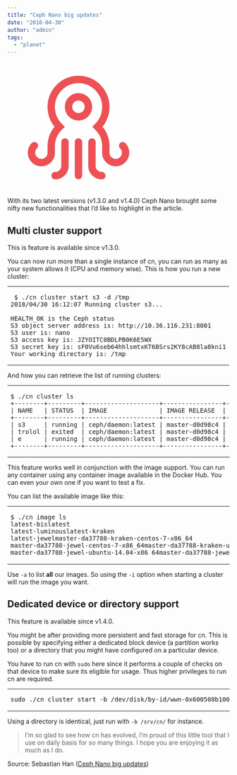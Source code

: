 ```yaml
---
title: "Ceph Nano big updates"
date: "2018-04-30"
author: "admin"
tags: 
  - "planet"
---
```


![Title](images/introducing-ceph-nano.png)

With its two latest versions (v1.3.0 and v1.4.0) Ceph Nano brought some nifty new functionalities that I’d like to highlight in the article.

## Multi cluster support

This is feature is available since v1.3.0.

You can now run more than a single instance of cn, you can run as many as your system allows it (CPU and memory wise). This is how you run a new cluster:

<table><tbody><tr><td class="code"><pre><span class="line"> $ ./cn cluster start s3 <span class="_">-d</span> /tmp</span><br><span class="line">2018/04/30 16:12:07 Running cluster s3...</span><br><span class="line"></span><br><span class="line">HEALTH_OK is the Ceph status</span><br><span class="line">S3 object server address is: http://10.36.116.231:8001</span><br><span class="line">S3 user is: nano</span><br><span class="line">S3 access key is: JZYOITC0BDLPB0K6E5WX</span><br><span class="line">S3 secret key is: sF0Vu6seb64hhlsmtxKT6BSrs2KY8cAB8la8kni1</span><br><span class="line">Your working directory is: /tmp</span><br></pre></td></tr></tbody></table>

And how you can retrieve the list of running clusters:

<table><tbody><tr><td class="code"><pre><span class="line">$ ./cn cluster ls</span><br><span class="line">+--------+---------+--------------------+----------------+--------------------------------+</span><br><span class="line">| NAME   | STATUS  | IMAGE              | IMAGE RELEASE  | IMAGE CREATION TIME            |</span><br><span class="line">+--------+---------+--------------------+----------------+--------------------------------+</span><br><span class="line">| s3     | running | ceph/daemon:latest | master<span class="_">-d</span>0d98c4 | 2018-04-20T13:37:06.933085171Z |</span><br><span class="line">| trolol | exited  | ceph/daemon:latest | master<span class="_">-d</span>0d98c4 | 2018-04-20T13:37:06.933085171Z |</span><br><span class="line">| e      | running | ceph/daemon:latest | master<span class="_">-d</span>0d98c4 | 2018-04-20T13:37:06.933085171Z |</span><br><span class="line">+--------+---------+--------------------+----------------+--------------------------------+</span><br></pre></td></tr></tbody></table>

This feature works well in conjunction with the image support. You can run any container using any container image available in the Docker Hub. You can even your own one if you want to test a fix.

You can list the available image like this:

<table><tbody><tr><td class="code"><pre><span class="line">$ ./cn image ls</span><br><span class="line">latest-bislatest</span><br><span class="line">latest-luminouslatest-kraken</span><br><span class="line">latest-jewelmaster-da37788-kraken-centos-7-x86_64</span><br><span class="line">master-da37788-jewel-centos-7-x86_64master-da37788-kraken-ubuntu-16.04-x86_64</span><br><span class="line">master-da37788-jewel-ubuntu-14.04-x86_64master-da37788-jewel-ubuntu-16.04-x86_64</span><br></pre></td></tr></tbody></table>

Use `-a` to list **all** our images. So using the `-i` option when starting a cluster will run the image you want.

## Dedicated device or directory support

This feature is available since v1.4.0.

You might be after providing more persistent and fast storage for cn. This is possible by specifying either a dedicated block device (a partition works too) or a directory that you might have configured on a particular device.

You have to run cn with `sudo` here since it performs a couple of checks on that device to make sure its eligible for usage. Thus higher privileges to run cn are required.

<table><tbody><tr><td class="code"><pre><span class="line">sudo ./cn cluster start -b /dev/disk/by-id/wwn-0x600508b1001c4257dacb9870dbc6b1c8 block</span><br></pre></td></tr></tbody></table>

Using a directory is identical, just run with `-b /srv/cn/` for instance.

  

> I’m so glad to see how cn has evolved, I’m proud of this little tool that I use on daily basis for so many things. I hope you are enjoying it as much as I do.

Source: Sebastian Han ([Ceph Nano big updates](https://sebastien-han.fr/blog/2018/04/30/Ceph-Nano-big-updates/))
